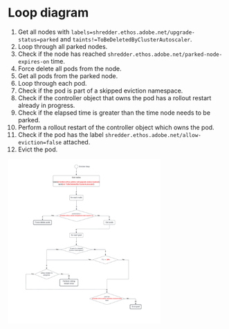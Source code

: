 # Loop diagram

1. Get all nodes with `labels=shredder.ethos.adobe.net/upgrade-status=parked` and `taints!=ToBeDeletedByClusterAutoscaler`.
2. Loop through all parked nodes.
3. Check if the node has reached `shredder.ethos.adobe.net/parked-node-expires-on` time.
4. Force delete all pods from the node.
5. Get all pods from the parked node.
6. Loop through each pod.
7. Check if the pod is part of a skipped eviction namespace.
8. Check if the controller object that owns the pod has a rollout restart already in progress.
9. Check if the elapsed time is greater than the time node needs to be parked.
10. Perform a rollout restart of the controller object which owns the pod.
11. Check if the pod has the label `shredder.ethos.adobe.net/allow-eviction=false` attached.
12. Evict the pod.

<p><img src="loop_diagram.png" width="70%"  alt=""/></p>
